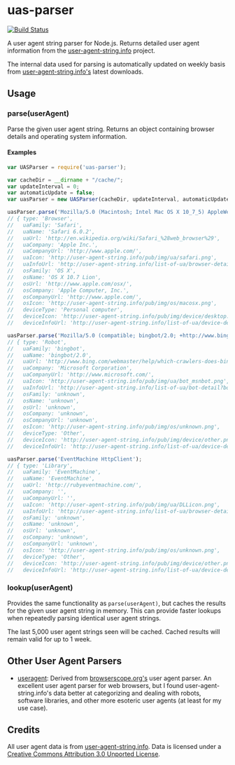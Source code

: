 # uas-parser

[![Build Status](https://travis-ci.org/GUI/uas-parser.png)](https://travis-ci.org/GUI/uas-parser)

A user agent string parser for Node.js. Returns detailed user agent information from the [user-agent-string.info](http://user-agent-string.info) project.

The internal data used for parsing is automatically updated on weekly basis from [user-agent-string.info's](http://user-agent-string.info) latest downloads.

## Usage

### parse(userAgent)

Parse the given user agent string. Returns an object containing browser details and operating system information.

#### Examples

```js
var UASParser = require('uas-parser');

var cacheDir = __dirname + "/cache/";
var updateInterval = 0;
var automaticUpdate = false;
var uasParser = new UASParser(cacheDir, updateInterval, automaticUpdate)

uasParser.parse('Mozilla/5.0 (Macintosh; Intel Mac OS X 10_7_5) AppleWebKit/536.26.17 (KHTML, like Gecko) Version/6.0.2 Safari/536.26.17');
// { type: 'Browser',
//   uaFamily: 'Safari',
//   uaName: 'Safari 6.0.2',
//   uaUrl: 'http://en.wikipedia.org/wiki/Safari_%28web_browser%29',
//   uaCompany: 'Apple Inc.',
//   uaCompanyUrl: 'http://www.apple.com/',
//   uaIcon: 'http://user-agent-string.info/pub/img/ua/safari.png',
//   uaInfoUrl: 'http://user-agent-string.info/list-of-ua/browser-detail?browser=Safari',
//   osFamily: 'OS X',
//   osName: 'OS X 10.7 Lion',
//   osUrl: 'http://www.apple.com/osx/',
//   osCompany: 'Apple Computer, Inc.',
//   osCompanyUrl: 'http://www.apple.com/',
//   osIcon: 'http://user-agent-string.info/pub/img/os/macosx.png',
//   deviceType: 'Personal computer',
//   deviceIcon: 'http://user-agent-string.info/pub/img/device/desktop.png',
//   deviceInfoUrl: 'http://user-agent-string.info/list-of-ua/device-detail?device=Personal computer' }

uasParser.parse('Mozilla/5.0 (compatible; bingbot/2.0; +http://www.bing.com/bingbot.htm)');
// { type: 'Robot',
//   uaFamily: 'bingbot',
//   uaName: 'bingbot/2.0',
//   uaUrl: 'http://www.bing.com/webmaster/help/which-crawlers-does-bing-use-8c184ec0',
//   uaCompany: 'Microsoft Corporation',
//   uaCompanyUrl: 'http://www.microsoft.com/',
//   uaIcon: 'http://user-agent-string.info/pub/img/ua/bot_msnbot.png',
//   uaInfoUrl: 'http://user-agent-string.info/list-of-ua/bot-detail?bot=bingbot',
//   osFamily: 'unknown',
//   osName: 'unknown',
//   osUrl: 'unknown',
//   osCompany: 'unknown',
//   osCompanyUrl: 'unknown',
//   osIcon: 'http://user-agent-string.info/pub/img/os/unknown.png',
//   deviceType: 'Other',
//   deviceIcon: 'http://user-agent-string.info/pub/img/device/other.png',
//   deviceInfoUrl: 'http://user-agent-string.info/list-of-ua/device-detail?device=Other' }

uasParser.parse('EventMachine HttpClient');
// { type: 'Library',
//   uaFamily: 'EventMachine',
//   uaName: 'EventMachine',
//   uaUrl: 'http://rubyeventmachine.com/',
//   uaCompany: '',
//   uaCompanyUrl: '',
//   uaIcon: 'http://user-agent-string.info/pub/img/ua/DLLicon.png',
//   uaInfoUrl: 'http://user-agent-string.info/list-of-ua/browser-detail?browser=EventMachine',
//   osFamily: 'unknown',
//   osName: 'unknown',
//   osUrl: 'unknown',
//   osCompany: 'unknown',
//   osCompanyUrl: 'unknown',
//   osIcon: 'http://user-agent-string.info/pub/img/os/unknown.png',
//   deviceType: 'Other',
//   deviceIcon: 'http://user-agent-string.info/pub/img/device/other.png',
//   deviceInfoUrl: 'http://user-agent-string.info/list-of-ua/device-detail?device=Other' }
```

### lookup(userAgent)

Provides the same functionality as `parse(userAgent)`, but caches the results for the given user agent string in memory. This can provide faster lookups when repeatedly parsing identical user agent strings.

The last 5,000 user agent strings seen will be cached. Cached results will remain valid for up to 1 week.

## Other User Agent Parsers

- [useragent](https://npmjs.org/package/useragent): Derived from [browserscope.org's](http://www.browserscope.org/) user agent parser. An excellent user agent parser for web browsers, but I found user-agent-string.info's data better at categorizing and dealing with robots, software libraries, and other more esoteric user agents (at least for my use case).

## Credits

All user agent data is from [user-agent-string.info](http://user-agent-string.info). Data is licensed under a [Creative Commons Attribution 3.0 Unported License](http://creativecommons.org/licenses/by/3.0/deed.en_US).
